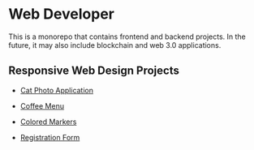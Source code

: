 # Web Developer

This is a monorepo that contains frontend and backend projects. In the future, it may also include blockchain and web 3.0 applications.

## Responsive Web Design Projects

- [Cat Photo Application](https://sroopsai.github.io/web_developer/responsive_web_design/catphotoapp/)

- [Coffee Menu](https://sroopsai.github.io/web_developer/responsive_web_design/coffeemenu) 

- [Colored Markers](https://sroopsai.github.io/web_developer/responsive_web_design/coloredmarkers)

- [Registration Form](https://sroopsai.github.io/web_developer/responsive_web_design/registrationform)
